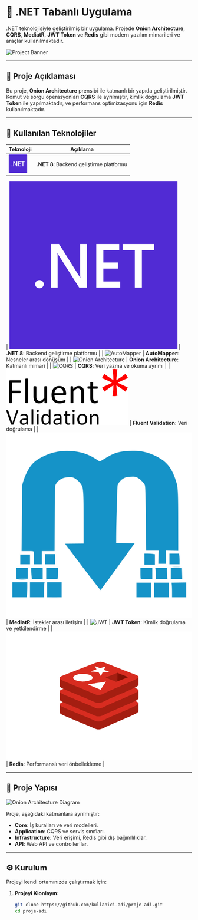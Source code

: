# 🌟 .NET Tabanlı Uygulama

.NET teknolojisiyle geliştirilmiş bir uygulama. Projede **Onion Architecture**, **CQRS**, **MediatR**, **JWT Token** ve **Redis** gibi modern yazılım mimarileri ve araçlar kullanılmaktadır.

![Project Banner](./images/banner.png) <!-- Banner resmi buraya eklenecek -->

---

## 📖 Proje Açıklaması

Bu proje, **Onion Architecture** prensibi ile katmanlı bir yapıda geliştirilmiştir. Komut ve sorgu operasyonları **CQRS** ile ayrılmıştır, kimlik doğrulama **JWT Token** ile yapılmaktadır, ve performans optimizasyonu için **Redis** kullanılmaktadır.

---

## 🚀 Kullanılan Teknolojiler

| Teknoloji         | Açıklama                                              | 
| ----------------- | ----------------------------------------------------  |
<img src="images/net.png" alt=".NET" width="50" /> | **.NET 8**: Backend geliştirme platformu

| ![.NET](./images/net.png) | **.NET 8**: Backend geliştirme platformu    |
| ![AutoMapper](./images/automapper.png)  | **AutoMapper**: Nesneler arası dönüşüm      |
| ![Onion Architecture](./images/onion.png) | **Onion Architecture**: Katmanlı mimari        |
| ![CQRS](./images/cqrs.png)           | **CQRS**: Veri yazma ve okuma ayrımı         |
| ![Fluent Validation](./images/fluent.png) | **Fluent Validation**: Veri doğrulama        |
| ![MediatR](./images/mediatr.png) | **MediatR**: İstekler arası iletişim         |
| ![JWT](./images/jwt.png)             | **JWT Token**: Kimlik doğrulama ve yetkilendirme |
| ![Redis](./images/redis.png)         | **Redis**: Performanslı veri önbellekleme    |

---

## 📂 Proje Yapısı

![Onion Architecture Diagram](./images/architecture.png) <!-- Proje mimarisi diyagramı -->

Proje, aşağıdaki katmanlara ayrılmıştır:

- **Core**: İş kuralları ve veri modelleri.
- **Application**: CQRS ve servis sınıfları.
- **Infrastructure**: Veri erişimi, Redis gibi dış bağımlılıklar.
- **API**: Web API ve controller'lar.

---

## ⚙️ Kurulum

Projeyi kendi ortamınızda çalıştırmak için:

1. **Projeyi Klonlayın:**

   ```bash
   git clone https://github.com/kullanici-adi/proje-adi.git
   cd proje-adi
